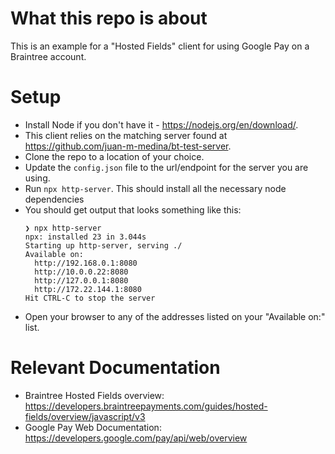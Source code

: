 # What this repo is about

This is an example for a "Hosted Fields" client for using Google Pay on a Braintree account.

# Setup

- Install Node if you don't have it - https://nodejs.org/en/download/.
- This client relies on the matching server found at https://github.com/juan-m-medina/bt-test-server.
- Clone the repo to a location of your choice.
- Update the ```config.json``` file to the url/endpoint for the server you are using.
- Run `npx http-server`. This should install all the necessary node dependencies
- You should get output that looks something like this:
  ```
  ❯ npx http-server
  npx: installed 23 in 3.044s
  Starting up http-server, serving ./
  Available on:
    http://192.168.0.1:8080
    http://10.0.0.22:8080
    http://127.0.0.1:8080
    http://172.22.144.1:8080
  Hit CTRL-C to stop the server  
  ```
- Open your browser to any of the addresses listed on your "Available on:" list.

# Relevant Documentation

- Braintree Hosted Fields overview: https://developers.braintreepayments.com/guides/hosted-fields/overview/javascript/v3
- Google Pay Web Documentation: https://developers.google.com/pay/api/web/overview